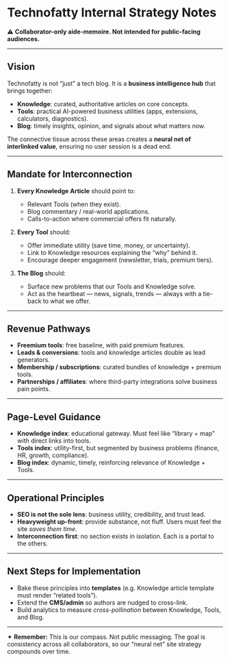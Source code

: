 # Technofatty Internal Strategy Notes

⚠️ **Collaborator-only aide-memoire. Not intended for public-facing audiences.**

---

## Vision
Technofatty is not “just” a tech blog. It is a **business intelligence hub** that brings together:
- **Knowledge**: curated, authoritative articles on core concepts.
- **Tools**: practical AI-powered business utilities (apps, extensions, calculators, diagnostics).
- **Blog**: timely insights, opinion, and signals about what matters now.

The connective tissue across these areas creates a **neural net of interlinked value**, ensuring no user session is a dead end.

---

## Mandate for Interconnection
1. **Every Knowledge Article** should point to:
   - Relevant Tools (when they exist).  
   - Blog commentary / real-world applications.  
   - Calls-to-action where commercial offers fit naturally.  

2. **Every Tool** should:
   - Offer immediate utility (save time, money, or uncertainty).  
   - Link to Knowledge resources explaining the “why” behind it.  
   - Encourage deeper engagement (newsletter, trials, premium tiers).  

3. **The Blog** should:
   - Surface new problems that our Tools and Knowledge solve.  
   - Act as the heartbeat — news, signals, trends — always with a tie-back to what we offer.  

---

## Revenue Pathways
- **Freemium tools**: free baseline, with paid premium features.  
- **Leads & conversions**: tools and knowledge articles double as lead generators.  
- **Membership / subscriptions**: curated bundles of knowledge + premium tools.  
- **Partnerships / affiliates**: where third-party integrations solve business pain points.  

---

## Page-Level Guidance
- **Knowledge index**: educational gateway. Must feel like “library + map” with direct links into tools.  
- **Tools index**: utility-first, but segmented by business problems (finance, HR, growth, compliance).  
- **Blog index**: dynamic, timely, reinforcing relevance of Knowledge + Tools.  

---

## Operational Principles
- **SEO is not the sole lens**: business utility, credibility, and trust lead.  
- **Heavyweight up-front**: provide substance, not fluff. Users must feel the site *saves them time*.  
- **Interconnection first**: no section exists in isolation. Each is a portal to the others.  

---

## Next Steps for Implementation
- Bake these principles into **templates** (e.g. Knowledge article template must render “related tools”).  
- Extend the **CMS/admin** so authors are nudged to cross-link.  
- Build analytics to measure *cross-pollination* between Knowledge, Tools, and Blog.  

---

✦ **Remember:** This is our compass. Not public messaging. The goal is consistency across all collaborators, so our “neural net” site strategy compounds over time.
